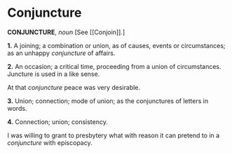 # Conjuncture

**CONJUNCTURE**, _noun_ \[See [[Conjoin]].\]

**1.** A joining; a combination or union, as of causes, events or circumstances; as an unhappy _conjuncture_ of affairs.

**2.** An occasion; a critical time, proceeding from a union of circumstances. Juncture is used in a like sense.

At that _conjuncture_ peace was very desirable.

**3.** Union; connection; mode of union; as the conjunctures of letters in words.

**4.** Connection; union; consistency.

I was willing to grant to presbytery what with reason it can pretend to in a _conjuncture_ with episcopacy.